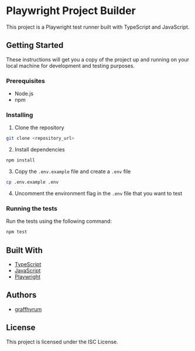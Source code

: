 # Playwright Project Builder

This project is a Playwright test runner built with TypeScript and JavaScript.

## Getting Started

These instructions will get you a copy of the project up and running on your local machine for development and testing
purposes.

### Prerequisites

- Node.js
- npm

### Installing

1. Clone the repository

```bash
git clone <repository_url>
```

2. Install dependencies

```bash
npm install
```

3. Copy the `.env.example` file and create a `.env` file

```bash
cp .env.example .env
```

4. Uncomment the environment flag in the `.env` file that you want to test

### Running the tests

Run the tests using the following command:

```bash
npm test
```

## Built With

- [TypeScript](https://www.typescriptlang.org/)
- [JavaScript](https://developer.mozilla.org/en-US/docs/Web/JavaScript)
- [Playwright](https://playwright.dev/)

## Authors

- [graffhyrum](https://github.com/graffhyrum)

## License

This project is licensed under the ISC License.
